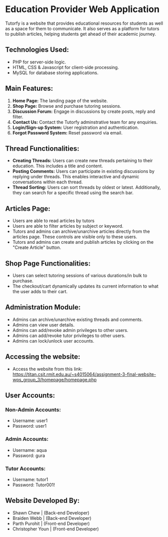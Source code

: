 # Education Provider Web Application
Tutorfy is a website that provides educational resources for students as well as a space for them to communicate. It also serves as a platform for tutors to publish articles, helping students get ahead of their academic journey.

## Technologies Used:
- PHP for server-side logic.
- HTML, CSS & Javascript for client-side processing.
- MySQL for database storing applications.

## Main Features:
1. **Home Page:** The landing page of the website.
2. **Shop Page:** Browse and purchase tutoring sessions.
3. **Discussion Forum:** Engage in discussions by create posts, reply and filter.
4. **Contact Us:** Contact the Tutorfy adminstrative team for any enquiries.
5. **Login/Sign-up System:** User registration and authentication.
6. **Forgot Password System:** Reset password via email.

## Thread Functionalities:
- **Creating Threads:** Users can create new threads pertaining to their education. This includes a title and content.
- **Posting Comments:** Users can participate in existing discussions by replying under threads. This enables interactive and dynamic conversations within each thread.
- **Thread Sorting:** Users can sort threads by oldest or latest. Additionally, they can search for a specific thread using the search bar.

## Articles Page: 
- Users are able to read articles by tutors
- Users are able to filter articles by subject or keyword.
- Tutors and admins can archive/unarchive articles directly from the articles page. These controls are visible only to these users.
- Tutors and admins can create and publish articles by clicking on the "Create Article" button.
  
## Shop Page Functionalities:
- Users can select tutoring sessions of various durations/in bulk to purchase.
- The checkout/cart dynamically updates its current information to what the user adds to their cart.

## Administration Module:
- Admins can archive/unarchive existing threads and comments.
- Admins can view user details.
- Admins can add/revoke admin privileges to other users.
- Admins can add/revoke tutor privileges to other users.
- Admins can lock/unlock user accounts.

## Accessing the website:
- Access the website from this link: https://titan.csit.rmit.edu.au/~s4015064/assignment-3-final-website-wps_group_3/homepage/homepage.php

## User Accounts:

### Non-Admin Accounts:
- Username: user1
- Password: user1

### Admin Accounts:
- Username: aqua
- Password: gura

### Tutor Accounts:
- Username: tutor1
- Password: Tutor001!

## Website Developed By:
- Shawn Chew | (Back-end Developer)
- Braiden Webb | (Back-end Developer)
- Parth Purohit | (Front-end Developer)
- Christopher Youn | (Front-end Developer)
